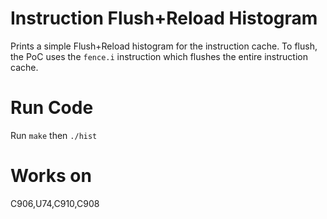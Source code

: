 # Instruction Flush+Reload Histogram

Prints a simple Flush+Reload histogram for the instruction cache. 
To flush, the PoC uses the `fence.i` instruction which flushes the entire instruction cache. 

# Run Code
Run `make` then `./hist`

# Works on 
C906,U74,C910,C908
